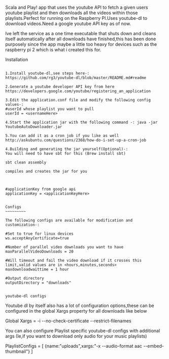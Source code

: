 Scala and Play! app that uses the youtube API to fetch a given users youtube playlist and then downloads all the videos within those playlists.Perfect for running on the Raspberry PI.Uses youtube-dl to download videos.Need a google youtube API key as of now.

Ive left the service as a one time executable that shuts down and cleans itself automatically after all downloads have finished,this has been done purposely since the app maybe a little too heavy for devices such as the raspberry pi 2 which is what i created this for.

Installation
~~~~~~~~~~~~

1.Install youtube-dl,see steps here-:
https://github.com/rg3/youtube-dl/blob/master/README.md#readme

2.Generate a youtube developer API key from here
https://developers.google.com/youtube/registering_an_application

3.Edit the application.conf file and modify the following config values-:
#userId whose playlist you want to pull
userId = <usernameHere>

4.Start the application jar with the following command -: java -jar YoutubeAutoDownloader.jar

5.You can add it as a cron job if you like as well
http://askubuntu.com/questions/2368/how-do-i-set-up-a-cron-job

4.Building and generating the jar yourself(Optional)-:
You will need to have sbt for this (Brew install sbt)

sbt clean assembly

compiles and creates the jar for you



#applicationKey from google api
applicationKey = <applicationKeyHere>


Configs
~~~~~~~~~

The following configs are available for modification and customization-:

#Set to true for linux devices
ws.acceptAnyCertificate=true

#Number of parallel video downloads you want to have
maxParallelVideoDownloads = 20

#Will timeout and fail the video download if it crosses this limit,valid values are in <hours,minutes,seconds>
maxdownloadwaittime = 1 hour

#Output directory
outputDirectory = "downloads"


youtube-dl configs
~~~~~~~~~~~~~~~~~~~~~~

Youtube dl by itself also has a lot of configuration options,these can be configured in the global Xargs property for all downloads like below

Global Xargs = -i --no-check-certificate --restrict-filenames 

You can also configure Playlist specific youtube-dl configs with additional args (Ie,if you want to download only audio for your music playlists)

PlaylistConfigs = [
  {name:"uploads",xargs:"-x --audio-format aac --embed-thumbnail"}
]
